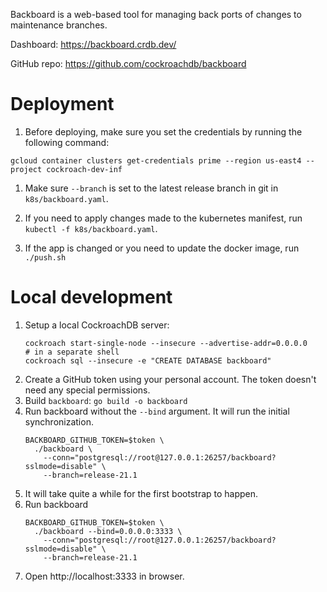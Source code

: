 Backboard is a web-based tool for managing back ports of changes to maintenance
branches.

Dashboard: https://backboard.crdb.dev/

GitHub repo: https://github.com/cockroachdb/backboard

# Deployment

1. Before deploying, make sure you set the credentials by running the following command:

```
gcloud container clusters get-credentials prime --region us-east4 --project cockroach-dev-inf
```

1. Make sure `--branch` is set to the latest release branch in git in `k8s/backboard.yaml`.

1. If you need to apply changes made to the kubernetes manifest, run `kubectl -f k8s/backboard.yaml`.

1. If the app is changed or you need to update the docker image, run `./push.sh`

# Local development

1. Setup a local CockroachDB server:
    ```shell
    cockroach start-single-node --insecure --advertise-addr=0.0.0.0
    # in a separate shell
    cockroach sql --insecure -e "CREATE DATABASE backboard"
    ```
1. Create a GitHub token using your personal account. The token doesn't need any special permissions.
1.  Build `backboard`: `go build -o backboard`
1. Run backboard without the `--bind` argument. It will run the initial synchronization.
    ```shell
    BACKBOARD_GITHUB_TOKEN=$token \
      ./backboard \
        --conn="postgresql://root@127.0.0.1:26257/backboard?sslmode=disable" \
        --branch=release-21.1
    ```
1. It will take quite a while for the first bootstrap to happen.
1. Run backboard
    ```shell
    BACKBOARD_GITHUB_TOKEN=$token \
      ./backboard --bind=0.0.0.0:3333 \
        --conn="postgresql://root@127.0.0.1:26257/backboard?sslmode=disable" \
        --branch=release-21.1
    ```
1. Open http://localhost:3333 in browser.